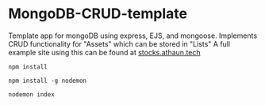 # MongoDB-CRUD-template
Template app for mongoDB using express, EJS, and mongoose. Implements CRUD functionality for "Assets" which can be stored in "Lists"
A full example site using this can be found at [stocks.athaun.tech](http://stocks.athaun.tech)

```
npm install
```

```
npm install -g nodemon
```

```
nodemon index
```
